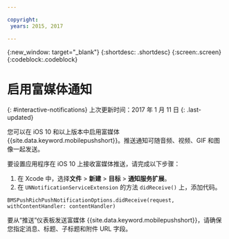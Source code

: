 ```yaml
---

copyright:
 years: 2015, 2017

---
```


{:new_window: target="_blank"}
{:shortdesc: .shortdesc}
{:screen:.screen}
{:codeblock:.codeblock}

# 启用富媒体通知
{: #interactive-notifications}
上次更新时间：2017 年 1 月 11 日
{: .last-updated}


您可以在 iOS 10 和以上版本中启用富媒体 {{site.data.keyword.mobilepushshort}}。推送通知可随音频、视频、GIF 和图像一起发送。 

要设置应用程序在 iOS 10 上接收富媒体推送，请完成以下步骤：  

1. 在 Xcode 中，选择**文件** > **新建** > **目标** > **通知服务扩展**。
2. 在 `UNNotificationServiceExtension` 的方法 `didReceive()` 上，添加代码。
```
BMSPushRichPushNotificationOptions.didReceive(request, withContentHandler: contentHandler)
```
	
要从“推送”仪表板发送富媒体 {{site.data.keyword.mobilepushshort}}，请确保您指定消息、标题、子标题和附件 URL 字段。
